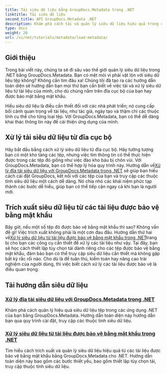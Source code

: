 ```yaml
---
title: Tải siêu dữ liệu bằng GroupDocs.Metadata trong .NET
linktitle: Tải siêu dữ liệu
second_title: API GroupDocs.Metadata .NET
description: Khám phá cách tải và quản lý siêu dữ liệu hiệu quả trong các ứng dụng .NET của bạn với GroupDocs.Metadata.
type: docs
weight: 20
url: /vi/net/tutorials/metadata/load-metadata/
---
```

## Giới thiệu

Trong bài viết này, chúng ta sẽ đi sâu vào thế giới quản lý siêu dữ liệu trong .NET bằng GroupDocs.Metadata. Bạn có mệt mỏi vì phải vật lộn với siêu dữ liệu tệp không? Không cần tìm đâu xa! Chúng tôi đã tạo ra các hướng dẫn toàn diện sẽ hướng dẫn bạn mọi thứ bạn cần biết về việc tải và xử lý siêu dữ liệu từ tài liệu của mình, cho dù chúng nằm trên đĩa cục bộ của bạn hay được bảo mật bằng mật khẩu. 

Hiểu siêu dữ liệu là điều cần thiết đối với các nhà phát triển; nó cung cấp bối cảnh quan trọng về tài liệu, như tác giả, ngày tạo và thậm chí các thuộc tính cụ thể cho từng loại tệp. Với GroupDocs.Metadata, bạn có thể dễ dàng khai thác thông tin này để cải thiện ứng dụng của mình.

## Xử lý tải siêu dữ liệu từ đĩa cục bộ
Hãy bắt đầu bằng cách xử lý siêu dữ liệu từ đĩa cục bộ. Hãy tưởng tượng bạn có một kho tàng các tệp, nhưng việc tìm thông tin có thể thực hiện được trong các tệp đó giống như việc đào kho báu bị chôn vùi. Với GroupDocs.Metadata, bạn có thể hợp lý hóa quy trình này. Hướng dẫn về[Xử lý đĩa tải siêu dữ liệu với GroupDocs.Metadata trong .NET](./handling-metadata-local-disk/) sẽ giúp bạn hiểu cách cài đặt GroupDocs, kết nối với các tệp của bạn và truy cập các thuộc tính siêu dữ liệu một cách dễ dàng. Nó chia nhỏ các khái niệm phức tạp thành các bước dễ hiểu, giúp bạn có thể tiếp cận ngay cả khi bạn là người mới.

## Trích xuất siêu dữ liệu từ các tài liệu được bảo vệ bằng mật khẩu
 Bây giờ, nếu một số tệp đó được bảo vệ bằng mật khẩu thì sao? Không vấn đề gì! Việc trích xuất không phải là một cơn đau đầu. Hướng dẫn thứ hai về[Xử lý siêu dữ liệu từ tài liệu được bảo vệ bằng mật khẩu trong .NET](./handling-metadata-from-password-protected-document/)trang bị cho bạn các công cụ cần thiết để xử lý các tài liệu như vậy. Tại đây, bạn sẽ học cách thiết lập tùy chọn tải dành riêng cho các tệp được bảo vệ bằng mật khẩu, đảm bảo bạn có thể truy cập siêu dữ liệu cần thiết mà không gặp bất kỳ rắc rối nào. Cho dù là để tuân thủ, kiểm toán hay nâng cao trải nghiệm của người dùng, thì việc biết cách xử lý các tài liệu được bảo vệ là điều quan trọng.

## Tải hướng dẫn siêu dữ liệu
### [Xử lý đĩa tải siêu dữ liệu với GroupDocs.Metadata trong .NET](./handling-metadata-local-disk/)
Khám phá cách quản lý hiệu quả siêu dữ liệu tệp trong các ứng dụng .NET của bạn bằng GroupDocs.Metadata. Hướng dẫn toàn diện này hướng dẫn bạn qua quy trình cài đặt, truy cập các thuộc tính siêu dữ liệu.
### [Xử lý siêu dữ liệu từ tài liệu được bảo vệ bằng mật khẩu trong .NET](./handling-metadata-from-password-protected-document/)
Tìm hiểu cách trích xuất và quản lý siêu dữ liệu hiệu quả từ các tài liệu được bảo vệ bằng mật khẩu bằng GroupDocs.Metadata cho .NET. Hướng dẫn toàn diện này bao gồm các bước thiết yếu, bao gồm thiết lập tùy chọn tải, truy cập thuộc tính siêu dữ liệu.